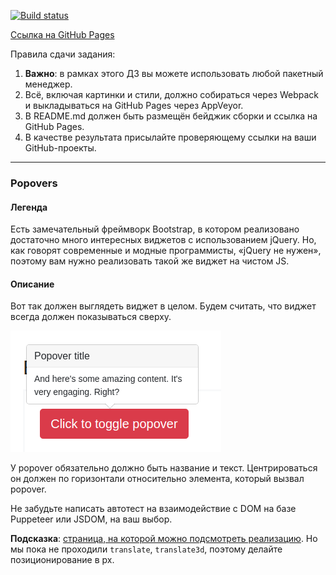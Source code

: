 [![Build status](https://ci.appveyor.com/api/projects/status/c8fs03saddimp84g?svg=true)](https://ci.appveyor.com/project/Ludiamen/11-ahj-code-tests-cardvalidator)

[Сcылка на GitHub Pages](https://ludiamen.github.io/11-ahj-code-tests-cardValidator/)

Правила сдачи задания:
1. **Важно**: в рамках этого ДЗ вы можете использовать любой пакетный менеджер.
2. Всё, включая картинки и стили, должно собираться через Webpack и выкладываться на GitHub Pages через AppVeyor.
3. В README.md должен быть размещён бейджик сборки и ссылка на GitHub Pages.
4. В качестве результата присылайте проверяющему ссылки на ваши GitHub-проекты.

---

### Popovers

#### Легенда

Есть замечательный фреймворк Bootstrap, в котором реализовано достаточно много интересных виджетов с использованием jQuery. Но, как говорят современные и модные программисты, «jQuery не нужен», поэтому вам нужно реализовать такой же виджет на чистом JS.

#### Описание

Вот так должен выглядеть виджет в целом. Будем считать, что виджет всегда должен показываться сверху.

![](./src/img/Popovers.png)


У popover обязательно должно быть название и текст. Центрироваться он должен по горизонтали относительно элемента, который вызвал popover.

Не забудьте написать автотест на взаимодействие с DOM на базе Puppeteer или JSDOM, на ваш выбор.

**Подсказка**: [страница, на которой можно подсмотреть реализацию](https://getbootstrap.com/docs/4.3/components/popovers/). Но мы пока не проходили `translate`, `translate3d`, поэтому делайте позиционирование в px.
